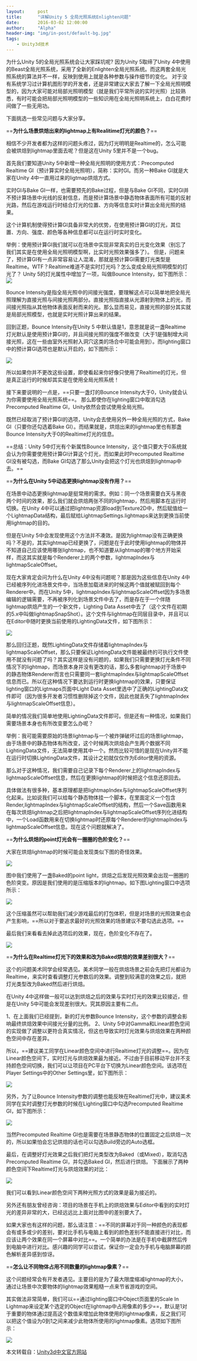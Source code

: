 ```yaml
---
layout:     post
title:      "详解Unity 5 全局光照系统Enlighten问题"
date:       2016-03-02 12:00:00
author:     "Alpha"
header-img: "img/in-post/default-bg.jpg"
tags:
    - Unity3d技术
---
```


  为什么Unity 5的全局光照系统会让大家踩坑呢? 因为Unity 5取缔了Unity 4中使用的Beast全局光照系统，采用了全新的Enlighten全局光照系统。而这两套全局光照系统的算法并不一样，反映到使用上就是各种参数与操作细节的变化。
      对于没有系统学习过计算机图形学的开发者，还是非常建议大家去了解一下全局光照明模型的，因为大家可能对局部光照明模型（就是我们平常所说的实时光照）比较熟悉，有时可能会把局部光照明模型的一些知识用在全局光照明系统上，白白花费时间做了一些无用功。

   下面挑选一些常见问题与大家分享。

==**为什么场景烘焙出来的lightmap上有Realitime灯光的颜色？**==

   相信不少开发者都为这样的问题头疼过，因为灯光明明是Realtime的，怎么可能会被烘焙到lightmap里面去呢？但是这在Unity 5里并不是一个bug。

   首先我们要知道Unity 5中新增一种全局光照明的使用方式：Precomputed Realtime GI（预计算实时全局光照明），简称：实时GI。而另一种Bake GI就是大家在Unity 4中一直用过来的ligtmap烘焙方式。

   实时GI与Bake GI一样，也需要预先的Bake过程，但是与Bake GI不同，实时GI并不预计算场景中光线的反射信息，而是预计算场景中静态物体表面所有可能的反射光路，然后在游戏运行时结合灯光的位置、方向等信息实时计算出全局光照的结果。

   这个计算机制使得预计算GI具备非常大的优势，在使用预计算GI的灯光，其位置、方向、强度、颜色等各种信息都可以在运行时实时变化。

   举例：使用预计算GI我们就可以在场景中实现非常真实的日光变化效果（别忘了我们其实是在使用全局光照明模型啊，比实时光照效果强多了）。
     但是，问题来了，预计算GI有一点非常容易让人混淆，那就是预计算GI需要灯光类型是Realtime。WTF？Realtime难道不是实时灯光吗？怎么变成全局光照明模型的灯光了？
     Unity 5的灯光属性中增加了一项，叫做Bounce Intensity，如下图所示：
![](http://forum.china.unity3d.com/data/attachment/forum/201601/28/182752ue7c7vcmqtptzver.png.thumb.jpg)

   Bounce Intensity是指全局光照中的间接光强度，要理解这点可以简单地把全局光照理解为直接光照与间接光照两部分。直接光照指直接从光源射到物体上的光，而间接光照指从其他物体表面反射而来的光。那么显而易见，直接光照的部分其实就是局部光照模型，也就是实时光照计算出来的结果。

  回到正题，Bounce Intensity在Unity 5 中默认值是1，意思就是说一盏Realtime灯光默认是使用预计算GI的，并且间接光照的强度不做改变（大于1是强制增大间接光照，这在一些由室外光照射入洞穴这类的场合中可能会用到）。而lighting窗口中的预计算GI选项也是默认开启的，如下图所示：

![](http://forum.china.unity3d.com/data/attachment/forum/201601/28/182946nbrb6brzyhrezzuy.png.thumb.jpg)

   所以如果你并不更改这些设置，即使看起来你好像只使用了Realtime的灯光，但是真正运行的时候却其实是在使用全局光照系统！

   接下来要说明的一点是，==只要一盏灯的Bounce Intensity大于0，Unity就会认为你需要使用全局光照系统==。 那么即使你在lighting窗口中取消勾选Precomputed Realtime GI，Unity依然会尝试使用全局光照。

   既然已经取消了预计算GI的选项，Unity会去使用另外一种全局光照的方式，Bake GI（只要你还勾选着Bake GI）。而结果就是，烘焙出来的lightmap里也有那盏Bounce Intensity大于0的Realtime灯光的信息。

   ==总结：Unity 5中灯光有个新属性Bounce Intensity，这个值只要大于0系统就会认为你需要使用预计算GI计算这个灯光，而如果此时Precomputed Realtime GI没有被勾选，而Bake GI勾选了那么Unity会把这个灯光也烘焙到lightmap中去。==

==**为什么在Unity 5中动态更换lightmap没有作用？**==

   在场景中动态更换lightmap是挺常用的需求。例如：同一个场景需要白天与黑夜两个时间的效果，那么我们就会烘焙两张不同的lightmap，然后用脚本在运行时切换。在Unity 4中可以通过把lightmap资源load到Texture2D中，然后赋值给一个LightmapData结构，最后赋给LightmapSettings.lightmaps来达到更换当前使用lightmap的目的。

   但是在Unity 5中会发现使用这个方法并不凑效。是因为lightmap没有正确更换吗？不是的，其实lightmap已经更换了，问题是在于此时使用lightmap的物体并不知道自己应该使用哪张lightmap，也不知道要从lightmap的哪个地方开始采样，而这其实就是每个Renderer上的两个参数，lightmapIndex与lightmapScaleOffset。

   现在大家肯定会问为什么在Unity 4中没有问题呢？那是因为这些信息在Unity 4中已经被序列化进场景文件中，当场景加载进来的时候这两个值就被赋回到每个Renderer中。而在Unity 5中，lightmapIndex与lightmapScaleOffset因为多场景编辑的逻辑需要，不再被序列化到场景文件中去了，而是存在于一个伴随lightmap烘焙产生的一个新文件，Lighting Data Asset中去了（这个文件在初期的5.x中叫做lightmapSnapShot）。这个文件与lightmap在同层目录中，并且可以在Editor中随时更换当前使用的LightingData文件，如下图所示：

![](http://forum.china.unity3d.com/data/attachment/forum/201601/28/183454o8pz59iix2enl6i0.png.thumb.jpg)

   那么回归正题，既然LightingData文件存储着lightmapIndex与lightmapScaleOffset，那么只要保证LightingData文件能被最终的可执行文件使用不就没有问题了吗？其实这样是没有问题的，如果我们只需要更换灯光条件不同情况下的lightmap，而场景本身并没有更改的话，那么多套lightmap对于场景中的静态物体Renderer而言也只需要同一套lightmapIndex与lightmapScaleOffset信息而已。所以在这种情况下要达到运行时更换lightmap的效果，只要保证lighting窗口的Ligtmaps页面中Light Data Asset里选中了正确的LightingData文件即可（因为很多开发者习惯性删除掉这个文件，因此也就丢失了lightmapIndex与lightmapScaleOffset信息）。

   简单的情况我们简单地使用LightingData文件即可。但是还有一种情况，如果我们需要场景本身也有所改变要怎么办呢？

   举例：我可能需要原始的场景lightmap与一个被炸弹破坏过后的场景lightmap，由于场景中的静态物体有所改变，这个时候两次烘焙会产生两个数据不同LightingData文件，无法简单使用其中一个。然而比较可惜的是现在Unity并不能在运行时切换LightingData文件，其设计之初就仅仅作为Editor使用的资源。

   那么对于这种情况，我们需要自己记录下每个Renderer上的lightmapIndex与lightmapScaleOffset信息，然后在更换lightmap的时候把这个信息还原回去。

   具体做法有很多种，基本原理都是把lightmapIndex与lightmapScaleOffset序列化起来。比如说我们可以给每个静态物体挂一个脚本，在里面定义一个包含Render,lightmapIndex与lightmapScaleOffset的结构，然后一个Save函数用来在每次烘焙lightmap之后把lightmapIndex与lightmapScaleOffset序列化进结构中，一个Load函数用来在切换lightmap时还原每个Renderer的lightmapIndex与lightmapScaleOffset信息。现在这个问题就解决了。

==**为什么烘焙的point灯光会有一圈圈的色阶变化？**==

大家在烘焙lightmap的时候可能会发现类似下图的奇怪效果。
 
![](http://forum.china.unity3d.com/data/attachment/forum/201602/03/183515lqhhf96v5qzzrz6z.png.thumb.jpg)

图中我们使用了一盏Baked的point light，烘焙之后发现光照效果会出现一圈圈的色阶突变。原因是我们使用的是压缩版本的lightmap。如下图Lighting窗口中选项所示：
 
![](http://forum.china.unity3d.com/data/attachment/forum/201602/03/183601k1sec7puk7zsgbhz.png.thumb.jpg)

   这个压缩虽然可以帮助我们减少游戏最后的打包体积，但是对场景的光照效果也会产生影响，==所以对于要追求最好的光照效果的场景建议不要勾选此选项。==

   最后我们来看看去掉此选项后的效果，现在，色阶变化不存在了。
 
![](http://forum.china.unity3d.com/data/attachment/forum/201602/03/183601kh90zcgabh9u1b3h.png.thumb.jpg)

==**为什么在Realtime灯光下的效果和改为Baked烘焙的效果差别很大？**==

  这个的问题美术同学会经常遇见。美术同学一般在烘焙场景之前会先把灯光都设为Realtime，来实时查看调整灯光参数后的效果。调整到较满意的效果之后，就把灯光类型改为Baked然后进行烘焙。
   
   在Unity 4中这样做一般可以达到烘焙之后的效果与实时灯光的效果比较接近，但是在Unity 5中可能会发现差别很大。究其原因主要有二点。

   1、在上面我们已经提到，新的灯光参数Bounce Intensity，这个参数的调整会影响最终烘焙效果中间接光分量的比例。
   2、Unity 5中对Gamma和Linear颜色空间的实现做了调整以更符合真实情况，但这也导致实时灯光效果与烘焙效果在两种颜色空间中存在差异。

   所以，==建议美工同学在Linear颜色空间中进行Realtime灯光的调整==。因为在Linear颜色空间下，实时灯光与烘焙效果最为接近。不过由于目前移动平台并不支持颜色空间切换，我们可以让项目在PC平台下切换为Linear颜色空间。该选项在Player Settings中的Other Settings里，如下图所示：

![](http://forum.china.unity3d.com/data/attachment/forum/201602/03/183800w8gbvg6bl8o5rsgi.png.thumb.jpg)

   另外，为了让Bounce Intensity参数的调整也能反映在Realtime灯光中，建议美术同学在实时调整灯光参数的时候在Lighting窗口中勾选Precomputed Realtime GI，如下图所示：

 
![](http://forum.china.unity3d.com/data/attachment/forum/201602/03/183841pu3uo7sdf3z8huzh.png.thumb.jpg)

当然Precomputed Realtime GI也是需要在场景静态物体的位置固定之后烘焙一次的，所以如果怕会忘记烘焙的话也可以勾选Build旁边的Auto选框。

   最后，在调整好灯光效果之后我们把灯光类型改为Baked（或Mixed），取消勾选Precomputed Realtime GI，并勾选Baked GI，然后进行烘焙。
下面展示了两种颜色空间下Realtime灯光与烘焙效果的对比：

![](http://forum.china.unity3d.com/data/attachment/forum/201602/03/183917u7bw9s9rv98090fw.png.thumb.jpg)

   我们可以看到Linear颜色空间下两种光照方式的效果是最为接近的。

   另外还有朋友曾经咨询：项目的场景在手机上的烘焙效果与Editor中看到的实时灯光的差异非常的大，已经远远比上面对比图中的差别要大了。

   如果大家也有这样的问题，那么请注意：==不同的屏幕对于同一种颜色的表现都会有或多或少的差别，要对比手机与电脑上看到的颜色差别不能直接进行对比，而应该让两个效果在同一个屏幕中对比==。一个简单的办法是在手机中截屏然后传到电脑中进行对比。感兴趣的同学可以尝试，保证你一定会为手机与电脑屏幕的颜色解析差异感到惊讶。

==**怎么让不同物体占用不同数量的lightmap像素？**==

   这个问题经常会有开发者遇见。主要目的是为了最大限度缩减lightmap的大小，通过让场景中次要物体的lightmap效果粗糙一点来节省游戏的空间。

   其实做法非常简单，我们可以==通过lighting窗口中Object页面里的Scale In Lightmap来设定某个选定的Object在lightmap中占用像素的多少==，默认是1对于重要的物体通过提高这个数值来增加此物体使用的lightmap像素，反之我们可以把这个值设为0到1之间来减少此物体所使用的lightmap像素。选项如下图所示：

 
![](http://forum.china.unity3d.com/data/attachment/forum/201602/03/184134cwpwwzezeh88i0ww.png.thumb.jpg)

本文转载自：[Unity3d中文官方网站](http://forum.china.unity3d.com/thread-14559-1-1.html)